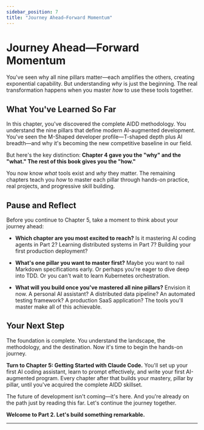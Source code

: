 ```yaml
---
sidebar_position: 7
title: "Journey Ahead—Forward Momentum"
---
```


# Journey Ahead—Forward Momentum

You've seen why all nine pillars matter—each amplifies the others, creating exponential capability. But understanding *why* is just the beginning. The real transformation happens when you master *how* to use these tools together.

## What You've Learned So Far

In this chapter, you've discovered the complete AIDD methodology. You understand the nine pillars that define modern AI-augmented development. You've seen the M-Shaped developer profile—T-shaped depth plus AI breadth—and why it's becoming the new competitive baseline in our field.

But here's the key distinction: **Chapter 4 gave you the "why" and the "what." The rest of this book gives you the "how."**

You now know *what* tools exist and *why* they matter. The remaining chapters teach you *how* to master each pillar through hands-on practice, real projects, and progressive skill building.

## Pause and Reflect

Before you continue to Chapter 5, take a moment to think about your journey ahead:

- **Which chapter are you most excited to reach?** Is it mastering AI coding agents in Part 2? Learning distributed systems in Part 7? Building your first production deployment?

- **What's one pillar you want to master first?** Maybe you want to nail Markdown specifications early. Or perhaps you're eager to dive deep into TDD. Or you can't wait to learn Kubernetes orchestration.

- **What will you build once you've mastered all nine pillars?** Envision it now. A personal AI assistant? A distributed data pipeline? An automated testing framework? A production SaaS application? The tools you'll master make all of this achievable.

## Your Next Step

The foundation is complete. You understand the landscape, the methodology, and the destination. Now it's time to begin the hands-on journey.

**Turn to Chapter 5: Getting Started with Claude Code.** You'll set up your first AI coding assistant, learn to prompt effectively, and write your first AI-augmented program. Every chapter after that builds your mastery, pillar by pillar, until you've acquired the complete AIDD skillset.

The future of development isn't coming—it's here. And you're already on the path just by reading this far. Let's continue the journey together.

**Welcome to Part 2. Let's build something remarkable.**

---
